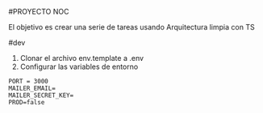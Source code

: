 #PROYECTO NOC

El objetivo es crear una serie de tareas usando Arquitectura limpia con TS

#dev
1. Clonar el archivo env.template a .env
2. Configurar las variables de entorno

```
PORT = 3000
MAILER_EMAIL=
MAILER_SECRET_KEY=
PROD=false
```